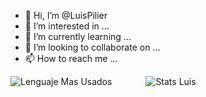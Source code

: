 - 👋 Hi, I’m @LuisPilier
- 👀 I’m interested in ...
- 🌱 I’m currently learning ...
- 💞️ I’m looking to collaborate on ...
- 📫 How to reach me ...

<!---
LuisPilier/LuisPilier is a ✨ special ✨ repository because its `README.md` (this file) appears on your GitHub profile.
You can click the Preview link to take a look at your changes.
--->
<img src="https://github-readme-stats.vercel.app/api/top-langs/?username=LuisPilier&hide=Java,Less&title_color=ffffff&text_color=ffff&icon_color=ffffff&bg_color=031839" alt="Lenguaje Mas Usados" style="margin-right:50px">
 <img src="https://github-readme-stats.vercel.app/api?username=LuisPilier&show_icons=true&line_height=46.5&count_private=true&title_color=ffffff&text_color=fff&icon_color=00fafa&bg_color=031839" alt="Stats Luis">
